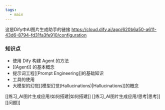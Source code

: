 ```yaml
---
tags:
  - main
---
```


这是Dify中AI图片生成助手的链接
https://cloud.dify.ai/app/620b6a50-a611-43d6-8794-fd31fa3fe910/configuration
### 知识点
- 使用 Dify 构建 Agent 的方法
- [[Agent]] 的基本概念
- 提示词工程[[Prompt Engineering]]的基础知识
- 工具的使用
- 大模型的幻觉[[模型幻觉(Hallucinations)|Hallucinations]]的概念

[[练习_AI图片生成应用/如何搭建|如何搭建]]
[[练习_AI图片生成应用/思考|思考]]
[[问题]]


